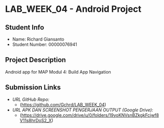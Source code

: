 # LAB_WEEK_04 - Android Project

## Student Info
- Name: Richard Giansanto  
- Student Number: 00000076941 

## Project Description
Android app for MAP Modul 4: Build App Navigation

## Submission Links
- *URL GitHub Repo:*
    * (https://github.com/Gchrd/LAB_WEEK_04)
- *URL APK DAN SCREENSHOT PENGERJAAN OUTPUT (Google Drive):*
    * (https://drive.google.com/drive/u/0/folders/19yoKNVsnBZkgkFcjwf8V11s8hrDoS2_X)
